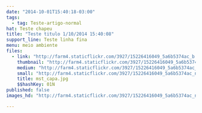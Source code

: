 ```yaml
---
date: "2014-10-01T15:40:18-03:00"
tags:
  - tag: Teste-artigo-normal
hat: Teste chapeu
title: "Teste titulo 1/10/2014 15:40:08"
support_line: Teste linha fina
menu: meio ambiente
files:
  - link: "http://farm4.staticflickr.com/3927/15226416049_5a6b5374ac_b.jpg"
    thumbnail: "http://farm4.staticflickr.com/3927/15226416049_5a6b5374ac_t.jpg"
    medium: "http://farm4.staticflickr.com/3927/15226416049_5a6b5374ac_z.jpg"
    small: "http://farm4.staticflickr.com/3927/15226416049_5a6b5374ac_n.jpg"
    title: mst_capa.jpg
    $$hashKey: 01N
published: false
images_hd: "http://farm4.staticflickr.com/3927/15226416049_5a6b5374ac_n.jpg"

---
```

